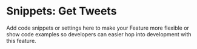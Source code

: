 # Snippets: Get Tweets

Add code snippets or settings here to make your Feature more flexible or show code examples so developers can easier hop into development with this feature.
